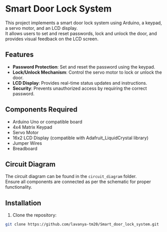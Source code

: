 # Smart Door Lock System

This project implements a smart door lock system using Arduino, a keypad, a servo motor, and an LCD display.  
It allows users to set and reset passwords, lock and unlock the door, and provides visual feedback on the LCD screen.

## Features

- **Password Protection**: Set and reset the password using the keypad.
- **Lock/Unlock Mechanism**: Control the servo motor to lock or unlock the door.
- **LCD Display**: Provides real-time status updates and instructions.
- **Security**: Prevents unauthorized access by requiring the correct password.

## Components Required

- Arduino Uno or compatible board
- 4x4 Matrix Keypad
- Servo Motor
- 16x2 LCD Display (compatible with Adafruit_LiquidCrystal library)
- Jumper Wires
- Breadboard

## Circuit Diagram

The circuit diagram can be found in the `circuit_diagram` folder.  
Ensure all components are connected as per the schematic for proper functionality.

## Installation

1. Clone the repository:

```bash
git clone https://github.com/lavanya-tm20/Smart_door_lock_system.git

  

